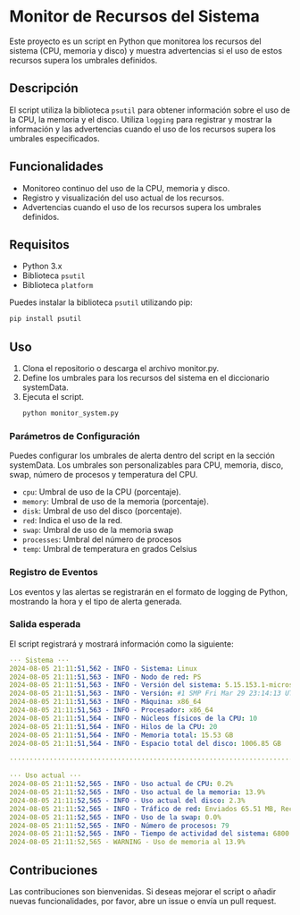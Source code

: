 # Monitor de Recursos del Sistema

Este proyecto es un script en Python que monitorea los recursos del sistema (CPU, memoria y disco) y muestra advertencias si el uso de estos recursos supera los umbrales definidos.

## Descripción

El script utiliza la biblioteca `psutil` para obtener información sobre el uso de la CPU, la memoria y el disco. Utiliza `logging` para registrar y mostrar la información y las advertencias cuando el uso de los recursos supera los umbrales especificados.

## Funcionalidades

- Monitoreo continuo del uso de la CPU, memoria y disco.
- Registro y visualización del uso actual de los recursos.
- Advertencias cuando el uso de los recursos supera los umbrales definidos.

## Requisitos

- Python 3.x
- Biblioteca `psutil`
- Biblioteca `platform`

Puedes instalar la biblioteca `psutil` utilizando pip:

```bash
pip install psutil
```

## Uso
1. Clona el repositorio o descarga el archivo monitor.py.
2. Define los umbrales para los recursos del sistema en el diccionario systemData.
3. Ejecuta el script.
    ```bash
    python monitor_system.py
    ```


### Parámetros de Configuración
Puedes configurar los umbrales de alerta dentro del script en la sección systemData. Los umbrales son personalizables para CPU, memoria, disco, swap, número de procesos y temperatura del CPU.

 - `cpu`: Umbral de uso de la CPU (porcentaje).
 - `memory`: Umbral de uso de la memoria (porcentaje).
 - `disk`: Umbral de uso del disco (porcentaje).
 - `red`: Indica el uso de la red.
 - `swap`: Umbral de uso de la memoria swap
 - `processes`: Umbral del número de procesos
 - `temp`: Umbral de temperatura en grados Celsius

### Registro de Eventos
Los eventos y las alertas se registrarán en el formato de logging de Python, mostrando la hora y el tipo de alerta generada.

### Salida esperada
El script registrará y mostrará información como la siguiente:
```yaml
··· Sistema ···
2024-08-05 21:11:51,562 - INFO - Sistema: Linux
2024-08-05 21:11:51,563 - INFO - Nodo de red: PS
2024-08-05 21:11:51,563 - INFO - Versión del sistema: 5.15.153.1-microsoft-standard-WSL2
2024-08-05 21:11:51,563 - INFO - Versión: #1 SMP Fri Mar 29 23:14:13 UTC 2024
2024-08-05 21:11:51,563 - INFO - Máquina: x86_64
2024-08-05 21:11:51,563 - INFO - Procesador: x86_64
2024-08-05 21:11:51,564 - INFO - Núcleos físicos de la CPU: 10
2024-08-05 21:11:51,564 - INFO - Hilos de la CPU: 20
2024-08-05 21:11:51,564 - INFO - Memoria total: 15.53 GB
2024-08-05 21:11:51,564 - INFO - Espacio total del disco: 1006.85 GB

················································································

··· Uso actual ···
2024-08-05 21:11:52,565 - INFO - Uso actual de CPU: 0.2%
2024-08-05 21:11:52,565 - INFO - Uso actual de la memoria: 13.9%
2024-08-05 21:11:52,565 - INFO - Uso actual del disco: 2.3%
2024-08-05 21:11:52,565 - INFO - Tráfico de red: Enviados 65.51 MB, Recibidos 73.70 MB
2024-08-05 21:11:52,565 - INFO - Uso de la swap: 0.0%
2024-08-05 21:11:52,565 - INFO - Número de procesos: 79
2024-08-05 21:11:52,565 - INFO - Tiempo de actividad del sistema: 6800.57 segundos
2024-08-05 21:11:52,565 - WARNING - Uso de memoria al 13.9%
```

## Contribuciones
Las contribuciones son bienvenidas. Si deseas mejorar el script o añadir nuevas funcionalidades, por favor, abre un issue o envía un pull request.